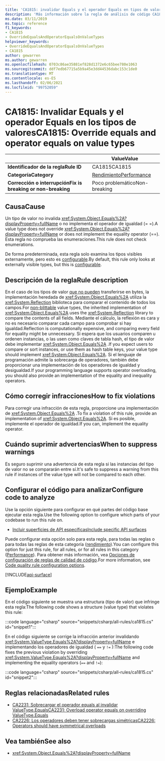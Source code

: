 ```yaml
---
title: 'CA1815: invalidar Equals y el operador Equals en tipos de valor (análisis de código)'
description: 'Más información sobre la regla de análisis de código CA1815: invalidar Equals y el operador Equals en los tipos de valor'
ms.date: 03/11/2019
ms.topic: reference
f1_keywords:
- CA1815
- OverrideEqualsAndOperatorEqualsOnValueTypes
helpviewer_keywords:
- OverrideEqualsAndOperatorEqualsOnValueTypes
- CA1815
author: gewarren
ms.author: gewarren
ms.openlocfilehash: 0703c86ae35881ef828d1372e6c65bee780e1063
ms.sourcegitcommit: ddf7edb67715a5b9a45e3dd44536dabc153c1de0
ms.translationtype: MT
ms.contentlocale: es-ES
ms.lasthandoff: 02/06/2021
ms.locfileid: "99752059"
---
```

# <a name="ca1815-override-equals-and-operator-equals-on-value-types"></a><span data-ttu-id="8fa53-103">CA1815: Invalidar Equals y el operador Equals en los tipos de valores</span><span class="sxs-lookup"><span data-stu-id="8fa53-103">CA1815: Override equals and operator equals on value types</span></span>

| | <span data-ttu-id="8fa53-104">Value</span><span class="sxs-lookup"><span data-stu-id="8fa53-104">Value</span></span> |
|-|-|
| <span data-ttu-id="8fa53-105">**Identificador de la regla**</span><span class="sxs-lookup"><span data-stu-id="8fa53-105">**Rule ID**</span></span> |<span data-ttu-id="8fa53-106">CA1815</span><span class="sxs-lookup"><span data-stu-id="8fa53-106">CA1815</span></span>|
| <span data-ttu-id="8fa53-107">**Categoría**</span><span class="sxs-lookup"><span data-stu-id="8fa53-107">**Category**</span></span> |[<span data-ttu-id="8fa53-108">Rendimiento</span><span class="sxs-lookup"><span data-stu-id="8fa53-108">Performance</span></span>](performance-warnings.md)|
| <span data-ttu-id="8fa53-109">**Corrección o interrupción**</span><span class="sxs-lookup"><span data-stu-id="8fa53-109">**Fix is breaking or non-breaking**</span></span> |<span data-ttu-id="8fa53-110">Poco problemático</span><span class="sxs-lookup"><span data-stu-id="8fa53-110">Non-breaking</span></span>|

## <a name="cause"></a><span data-ttu-id="8fa53-111">Causa</span><span class="sxs-lookup"><span data-stu-id="8fa53-111">Cause</span></span>

<span data-ttu-id="8fa53-112">Un tipo de valor no invalida <xref:System.Object.Equals%2A?displayProperty=fullName> o no implementa el operador de igualdad (= =).</span><span class="sxs-lookup"><span data-stu-id="8fa53-112">A value type does not override <xref:System.Object.Equals%2A?displayProperty=fullName> or does not implement the equality operator (==).</span></span> <span data-ttu-id="8fa53-113">Esta regla no comprueba las enumeraciones.</span><span class="sxs-lookup"><span data-stu-id="8fa53-113">This rule does not check enumerations.</span></span>

<span data-ttu-id="8fa53-114">De forma predeterminada, esta regla solo examina los tipos visibles externamente, pero esto es [configurable](#configure-code-to-analyze).</span><span class="sxs-lookup"><span data-stu-id="8fa53-114">By default, this rule only looks at externally visible types, but this is [configurable](#configure-code-to-analyze).</span></span>

## <a name="rule-description"></a><span data-ttu-id="8fa53-115">Descripción de la regla</span><span class="sxs-lookup"><span data-stu-id="8fa53-115">Rule description</span></span>

<span data-ttu-id="8fa53-116">En el caso de los tipos de valor [que no pueden](../../../framework/interop/blittable-and-non-blittable-types.md) transferirse en bytes, la implementación heredada de <xref:System.Object.Equals%2A> utiliza la <xref:System.Reflection> biblioteca para comparar el contenido de todos los campos.</span><span class="sxs-lookup"><span data-stu-id="8fa53-116">For [non-blittable](../../../framework/interop/blittable-and-non-blittable-types.md) value types, the inherited implementation of <xref:System.Object.Equals%2A> uses the <xref:System.Reflection> library to compare the contents of all fields.</span></span> <span data-ttu-id="8fa53-117">Mediante el cálculo, la reflexión es cara y no es necesario comparar cada campo para comprobar si hay igualdad.</span><span class="sxs-lookup"><span data-stu-id="8fa53-117">Reflection is computationally expensive, and comparing every field for equality might be unnecessary.</span></span> <span data-ttu-id="8fa53-118">Si espera que los usuarios comparen u ordenen instancias, o las usen como claves de tabla hash, el tipo de valor debe implementar <xref:System.Object.Equals%2A> .</span><span class="sxs-lookup"><span data-stu-id="8fa53-118">If you expect users to compare or sort instances, or use them as hash table keys, your value type should implement <xref:System.Object.Equals%2A>.</span></span> <span data-ttu-id="8fa53-119">Si el lenguaje de programación admite la sobrecarga de operadores, también debe proporcionar una implementación de los operadores de igualdad y desigualdad.</span><span class="sxs-lookup"><span data-stu-id="8fa53-119">If your programming language supports operator overloading, you should also provide an implementation of the equality and inequality operators.</span></span>

## <a name="how-to-fix-violations"></a><span data-ttu-id="8fa53-120">Cómo corregir infracciones</span><span class="sxs-lookup"><span data-stu-id="8fa53-120">How to fix violations</span></span>

<span data-ttu-id="8fa53-121">Para corregir una infracción de esta regla, proporcione una implementación de <xref:System.Object.Equals%2A> .</span><span class="sxs-lookup"><span data-stu-id="8fa53-121">To fix a violation of this rule, provide an implementation of <xref:System.Object.Equals%2A>.</span></span> <span data-ttu-id="8fa53-122">Si es posible, implemente el operador de igualdad.</span><span class="sxs-lookup"><span data-stu-id="8fa53-122">If you can, implement the equality operator.</span></span>

## <a name="when-to-suppress-warnings"></a><span data-ttu-id="8fa53-123">Cuándo suprimir advertencias</span><span class="sxs-lookup"><span data-stu-id="8fa53-123">When to suppress warnings</span></span>

<span data-ttu-id="8fa53-124">Es seguro suprimir una advertencia de esta regla si las instancias del tipo de valor no se compararán entre sí.</span><span class="sxs-lookup"><span data-stu-id="8fa53-124">It's safe to suppress a warning from this rule if instances of the value type will not be compared to each other.</span></span>

## <a name="configure-code-to-analyze"></a><span data-ttu-id="8fa53-125">Configurar el código para analizar</span><span class="sxs-lookup"><span data-stu-id="8fa53-125">Configure code to analyze</span></span>

<span data-ttu-id="8fa53-126">Use la opción siguiente para configurar en qué partes del código base ejecutar esta regla.</span><span class="sxs-lookup"><span data-stu-id="8fa53-126">Use the following option to configure which parts of your codebase to run this rule on.</span></span>

- [<span data-ttu-id="8fa53-127">Incluir superficies de API específicas</span><span class="sxs-lookup"><span data-stu-id="8fa53-127">Include specific API surfaces</span></span>](#include-specific-api-surfaces)

<span data-ttu-id="8fa53-128">Puede configurar esta opción solo para esta regla, para todas las reglas o para todas las reglas de esta categoría ([rendimiento](performance-warnings.md)).</span><span class="sxs-lookup"><span data-stu-id="8fa53-128">You can configure this option for just this rule, for all rules, or for all rules in this category ([Performance](performance-warnings.md)).</span></span> <span data-ttu-id="8fa53-129">Para obtener más información, vea [Opciones de configuración de reglas de calidad de código](../code-quality-rule-options.md).</span><span class="sxs-lookup"><span data-stu-id="8fa53-129">For more information, see [Code quality rule configuration options](../code-quality-rule-options.md).</span></span>

[!INCLUDE[api-surface](~/includes/code-analysis/api-surface.md)]

## <a name="example"></a><span data-ttu-id="8fa53-130">Ejemplo</span><span class="sxs-lookup"><span data-stu-id="8fa53-130">Example</span></span>

<span data-ttu-id="8fa53-131">En el código siguiente se muestra una estructura (tipo de valor) que infringe esta regla:</span><span class="sxs-lookup"><span data-stu-id="8fa53-131">The following code shows a structure (value type) that violates this rule:</span></span>

:::code language="csharp" source="snippets/csharp/all-rules/ca1815.cs" id="snippet1":::

<span data-ttu-id="8fa53-132">En el código siguiente se corrige la infracción anterior invalidando <xref:System.ValueType.Equals%2A?displayProperty=fullName> e implementando los operadores de igualdad ( `==` y `!=` ):</span><span class="sxs-lookup"><span data-stu-id="8fa53-132">The following code fixes the previous violation by overriding <xref:System.ValueType.Equals%2A?displayProperty=fullName> and implementing the equality operators (`==` and `!=`):</span></span>

:::code language="csharp" source="snippets/csharp/all-rules/ca1815.cs" id="snippet2":::

## <a name="related-rules"></a><span data-ttu-id="8fa53-133">Reglas relacionadas</span><span class="sxs-lookup"><span data-stu-id="8fa53-133">Related rules</span></span>

- [<span data-ttu-id="8fa53-134">CA2231: Sobrecargar el operador equals al invalidar ValueType.Equals</span><span class="sxs-lookup"><span data-stu-id="8fa53-134">CA2231: Overload operator equals on overriding ValueType.Equals</span></span>](ca2231.md)
- [<span data-ttu-id="8fa53-135">CA2226: Los operadores deben tener sobrecargas simétricas</span><span class="sxs-lookup"><span data-stu-id="8fa53-135">CA2226: Operators should have symmetrical overloads</span></span>](ca2226.md)

## <a name="see-also"></a><span data-ttu-id="8fa53-136">Vea también</span><span class="sxs-lookup"><span data-stu-id="8fa53-136">See also</span></span>

- <xref:System.Object.Equals%2A?displayProperty=fullName>

